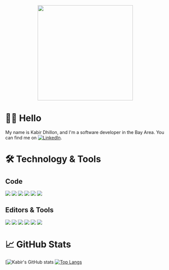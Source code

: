 <!---
- 👋 Hi, I’m @kabirdhillon7
- 👀 I’m interested in ...
- 🌱 I’m currently learning ...
- 💞️ I’m looking to collaborate on ...
- 📫 How to reach me ...

kabirdhillon7/kabirdhillon7 is a ✨ special ✨ repository because its `README.md` (this file) appears on your GitHub profile.
You can click the Preview link to take a look at your changes.
--->
<!--- Color 1FBFFF for Gif --->

<div id="header" align="center">
  <img src="https://media.giphy.com/media/ycHHc7DURcqa6Cw7IV/giphy.gif" width="300"/>
</div>

# 👋🏼 Hello
My name is Kabir Dhillon, and I'm a software developer in the Bay Area. You can find me on [![LinkedIn][1.2]][1].

<!-- Icons -->
[1.2]: https://raw.githubusercontent.com/MartinHeinz/MartinHeinz/master/linkedin-3-16.png (LinkedIn icon without padding)

<!-- Links to your social media accounts -->
[1]: https://www.linkedin.com/in/kabirdhillon/

# 🛠 Technology & Tools
## Code
![](https://img.shields.io/badge/-Swift-informational?style=flat&logo=swift&logoColor=white&color=147EFB)
![](https://img.shields.io/badge/-C++-informational?style=flat&logo=C++&logoColor=white&color=147EFB)
![](https://img.shields.io/badge/-Java-informational?style=flat&logo=java&logoColor=white&color=147EFB)
![](https://img.shields.io/badge/-Python-informational?style=flat&logo=python&logoColor=white&color=147EFB)
![](https://img.shields.io/badge/-Kotlin-informational?style=flat&logo=linux&logoColor=white&color=147EFB)
![](https://img.shields.io/badge/-Linux-informational?style=flat&logo=linux&logoColor=white&color=147EFB)

## Editors & Tools
![](https://img.shields.io/badge/-Xcode-informational?style=flat&logo=xcode&logoColor=white&color=147EFB)
![](https://img.shields.io/badge/-CLion-informational?style=flat&logo=clion&logoColor=white&color=147EFB)
![](https://img.shields.io/badge/-IntelliJ-informational?style=flat&logo=intellijidea&logoColor=white&color=147EFB)
![](https://img.shields.io/badge/-Android_Studio-informational?style=flat&logo=androidstudio&logoColor=white&color=147EFB)
![](https://img.shields.io/badge/-R_Studio-informational?style=flat&logo=rstudio&logoColor=white&color=147EFB)
![](https://img.shields.io/badge/-Figma-informational?style=flat&logo=figma&logoColor=white&color=147EFB)

# 📈 GitHub Stats
[![Kabir's GitHub stats](https://github-readme-stats.vercel.app/api?username=kabirdhillon7&show_icons=true)
[![Top Langs](https://github-readme-stats.vercel.app/api/top-langs/?username=kabirdhillon7&langs_count=3)](https://github.com/anuraghazra/github-readme-stats)
